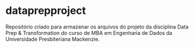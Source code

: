# dataprepproject
Repositório criado para armazenar os arquivos do projeto da disciplina Data Prep &amp; Transformation do curso de MBA em Engenharia de Dados da Universidade Presbiteriana Mackenzie.
